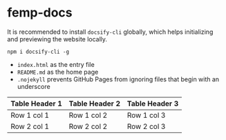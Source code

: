# femp-docs

<p>It is recommended to install <code>docsify-cli</code> globally, which helps initializing and previewing the website locally.</p>

<pre v-pre="" data-lang="bash"><code class="lang-bash"><span class="token function">npm</span> i docsify-cli -g</code></pre>



<ul>
  <li><code>index.html</code> as the entry file</li>
  <li><code>README.md</code> as the home page</li>
  <li><code>.nojekyll</code> prevents GitHub Pages from ignoring files that begin with an underscore</li>
</ul>


Table Header 1 | Table Header 2 | Table Header 3
-------------- | -------------- | --------------
Row 1 col 1 | Row 1 col 2 | Row 1 col 3
Row 2 col 1 | Row 2 col 2 | Row 2 col 3
